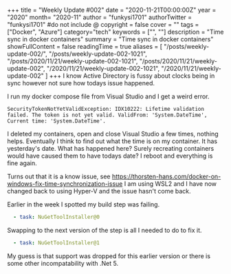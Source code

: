 +++
title = "Weekly Update #002"
date = "2020-11-21T00:00:00Z"
year = "2020"
month= "2020-11"
author = "funkysi1701"
authorTwitter = "funkysi1701" #do not include @
copyright = false
cover = ""
tags = ["Docker", "Azure"]
category="tech"
keywords = ["", ""]
description = "Time sync in docker containers"
summary = "Time sync in docker containers"
showFullContent = false
readingTime = true
aliases = [
    "/posts/weekly-update-002/",
    "/posts/weekly-update-002-1021",
    "/posts/2020/11/21/weekly-update-002-1021",
    "/posts/2020/11/21/weekly-update-002",
    "/2020/11/21/weekly-update-002-1021",
    "/2020/11/21/weekly-update-002"
]
+++
I know Active Directory is fussy about clocks being in sync however not sure how todays issue happened. 

I run my docker compose file from Visual Studio and I get a weird error.

```
SecurityTokenNotYetValidException: IDX10222: Lifetime validation failed. The token is not yet valid. ValidFrom: 'System.DateTime', Current time: 'System.DateTime'.
```

I deleted my containers, open and close Visual Studio a few times, nothing helps. Eventually I think to find out what the time is on my container. It has yesterday's date. What has happened here? Surely recreating containers would have caused them to have todays date? I reboot and everything is fine again.

Turns out that it is a know issue, see https://thorsten-hans.com/docker-on-windows-fix-time-synchronization-issue I am using WSL2 and I have now changed back to using Hyper-V and the issue hasn't come back.

Earlier in the week I spotted my build step was failing.

```yaml
  - task: NuGetToolInstaller@0
```

Swapping to the next version of the step is all I needed to do to fix it.

```yaml
  - task: NuGetToolInstaller@1
```
My guess is that support was dropped for this earlier version or there is some other incompatability with .Net 5.

